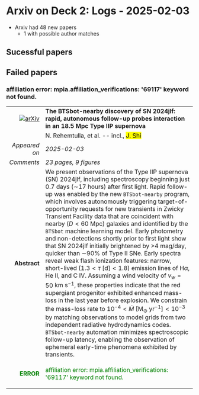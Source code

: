 # Arxiv on Deck 2: Logs - 2025-02-03

* Arxiv had 48 new papers
    * 1 with possible author matches

## Sucessful papers

## Failed papers

### affiliation error: mpia.affiliation_verifications: '69117' keyword not found. 


|||
|---:|:---|
| [![arXiv](https://img.shields.io/badge/arXiv-2501.18686-b31b1b.svg)](https://arxiv.org/abs/2501.18686) | **The BTSbot-nearby discovery of SN 2024jlf: rapid, autonomous follow-up probes interaction in an 18.5 Mpc Type IIP supernova**  |
|| N. Rehemtulla, et al. -- incl., <mark>J. Shi</mark> |
|*Appeared on*| *2025-02-03*|
|*Comments*| *23 pages, 9 figures*|
|**Abstract**|            We present observations of the Type IIP supernova (SN) 2024jlf, including spectroscopy beginning just 0.7 days ($\sim$17 hours) after first light. Rapid follow-up was enabled by the new $\texttt{BTSbot-nearby}$ program, which involves autonomously triggering target-of-opportunity requests for new transients in Zwicky Transient Facility data that are coincident with nearby ($D<60$ Mpc) galaxies and identified by the $\texttt{BTSbot}$ machine learning model. Early photometry and non-detections shortly prior to first light show that SN 2024jlf initially brightened by $>$4 mag/day, quicker than $\sim$90% of Type II SNe. Early spectra reveal weak flash ionization features: narrow, short-lived ($1.3 < \tau ~\mathrm{[d]} < 1.8$) emission lines of H$\alpha$, He II, and C IV. Assuming a wind velocity of $v_w=50$ km s$^{-1}$, these properties indicate that the red supergiant progenitor exhibited enhanced mass-loss in the last year before explosion. We constrain the mass-loss rate to $10^{-4} < \dot{M}~\mathrm{[M_\odot~yr^{-1}]} < 10^{-3}$ by matching observations to model grids from two independent radiative hydrodynamics codes. $\texttt{BTSbot-nearby}$ automation minimizes spectroscopic follow-up latency, enabling the observation of ephemeral early-time phenomena exhibited by transients.         |
|<p style="color:green"> **ERROR** </p>| <p style="color:green">affiliation error: mpia.affiliation_verifications: '69117' keyword not found.</p> |

